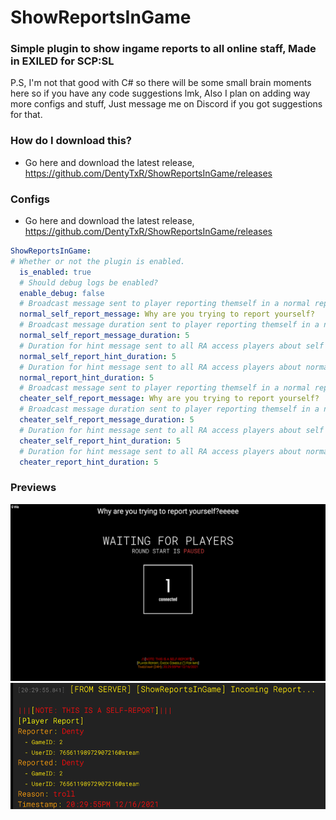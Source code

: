 # ShowReportsInGame
### Simple plugin to show ingame reports to all online staff, Made in EXILED for SCP:SL


P.S, I'm not that good with C# so there will be some small brain moments here so if you have any code suggestions lmk, Also I plan on adding way more configs and stuff, Just message me on Discord if you got suggestions for that.

### How do I download this?
  - Go here and download the latest release, https://github.com/DentyTxR/ShowReportsInGame/releases

### Configs
  - Go here and download the latest release, https://github.com/DentyTxR/ShowReportsInGame/releases

```yml
ShowReportsInGame:
# Whether or not the plugin is enabled.
  is_enabled: true
  # Should debug logs be enabled?
  enable_debug: false
  # Broadcast message sent to player reporting themself in a normal report
  normal_self_report_message: Why are you trying to report yourself?
  # Broadcast message duration sent to player reporting themself in a normal report
  normal_self_report_message_duration: 5
  # Duration for hint message sent to all RA access players about self report in a normal report
  normal_self_report_hint_duration: 5
  # Duration for hint message sent to all RA access players about normal report
  normal_report_hint_duration: 5
  # Broadcast message sent to player reporting themself in a normal report
  cheater_self_report_message: Why are you trying to report yourself?
  # Broadcast message duration sent to player reporting themself in a normal report
  cheater_self_report_message_duration: 5
  # Duration for hint message sent to all RA access players about self report in a normal report
  cheater_self_report_hint_duration: 5
  # Duration for hint message sent to all RA access players about normal report
  cheater_report_hint_duration: 5
```

### Previews

![Hint](https://raw.githubusercontent.com/DentyTxR/ShowReportsInGame/master/img/Screenshot%20(1635).png)
![ConsoleMessage](https://raw.githubusercontent.com/DentyTxR/ShowReportsInGame/master/img/Screenshot%20(1636).png)